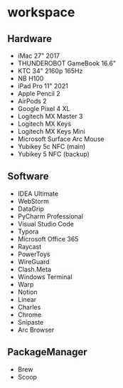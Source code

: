 # workspace

## Hardware

* iMac 27" 2017
* THUNDEROBOT GameBook 16.6"
* KTC 34" 2160p 165Hz
* NB H100
* iPad Pro 11" 2021
* Apple Pencil 2
* AirPods 2
* Google Pixel 4 XL
* Logitech MX Master 3
* Logitech MX Keys
* Logitech MX Keys Mini
* Microsoft Surface Arc Mouse
* Yubikey 5c NFC (main)
* Yubikey 5 NFC (backup)

## Software
* IDEA Ultimate
* WebStorm
* DataGrip
* PyCharm Professional
* Visual Studio Code
* Typora
* Microsoft Office 365
* Raycast
* PowerToys
* WireGuard
* Clash.Meta
* Windows Terminal
* Warp
* Notion
* Linear
* Charles
* Chrome
* Snipaste
* Arc Browser

## PackageManager
* Brew
* Scoop

